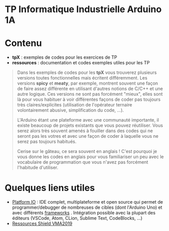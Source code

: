 # **TP Informatique Industrielle Arduino 1A**


# Contenu
* **tpX** : exemples de codes pour les exercices de TP
* **ressources** : documentation et codes exemples utiles pour les TP

> Dans les exemples de codes pour les **tpX** vous trouverez plusieurs versions toutes fonctionnelles mais écritent différemment.
> Les versions **spicy** et **meaty**, par exemple, montrent souvent une façon de faire assez différente en utilisant d'autres notions de C/C++ et une autre logique.
> Ces versions ne sont pas forcément "mieux", elles sont là pour vous habituer à voir différentes façons de coder pas toujours très claires/explicites
> (utilisation de l'opérateur ternaire volontairement abusive, simplification du code, ...).
>
> L'Arduino étant une plateforme avec une communauté importante, il existe beaucoup de projets existants que vous pouvez réutiliser. Vous serez alors très souvent amenés à fouiller dans des codes qui ne seront pas les votres et avec une façon de coder à laquelle vous ne serez pas toujours habitués. 
> 
>Cerise sur le gâteau, ce sera souvent en anglais ! C'est pourquoi je vous donne les codes
> en anglais pour vous familiariser un peu avec le vocabulaire de programmation que vous n'avez pas forcément l'habitude d'utiliser.


# Quelques liens utiles

* [Platform IO](https://platformio.org/platformio-ide) : IDE complet, multiplateforme et open source qui permet de programmer/debugger de nombreuses de cibles (dont l'Arduino Uno) et avec différents [frameworks](https://docs.platformio.org/en/latest/frameworks/) . Intégration possible avec la plupart des éditeurs (VSCode, Atom, CLion, Sublime Text, CodeBlocks, ...)
* [Ressources Shield VMA2019](https://www.velleman.eu/support/downloads/?code=VMA209)